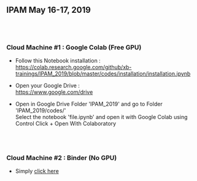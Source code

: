 

## IPAM May 16-17, 2019

<br><br>


### Cloud Machine #1 : Google Colab (Free GPU)

* Follow this Notebook installation :<br>
https://colab.research.google.com/github/xb-trainings/IPAM_2019/blob/master/codes/installation/installation.ipynb

* Open your Google Drive :<br>
https://www.google.com/drive

* Open in Google Drive Folder 'IPAM_2019' and go to Folder 'IPAM_2019/codes/'<br>
Select the notebook 'file.ipynb' and open it with Google Colab using Control Click + Open With Colaboratory



<br><br>

### Cloud Machine #2 : Binder (No GPU)

* Simply [click here]

[Click here]: https://mybinder.org/v2/gh/xb-trainings/IPAM_2019/master






<br><br><br><br><br><br>